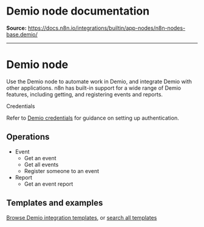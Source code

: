 # Demio node documentation

**Source:** https://docs.n8n.io/integrations/builtin/app-nodes/n8n-nodes-base.demio/

---

# Demio node

Use the Demio node to automate work in Demio, and integrate Demio with other applications. n8n has built-in support for a wide range of Demio features, including getting, and registering events and reports.

Credentials

Refer to [Demio credentials](../../credentials/demio/) for guidance on setting up authentication.

## Operations

- Event
  - Get an event
  - Get all events
  - Register someone to an event
- Report
  - Get an event report

## Templates and examples

[Browse Demio integration templates](https://n8n.io/integrations/demio/), or [search all templates](https://n8n.io/workflows/)
